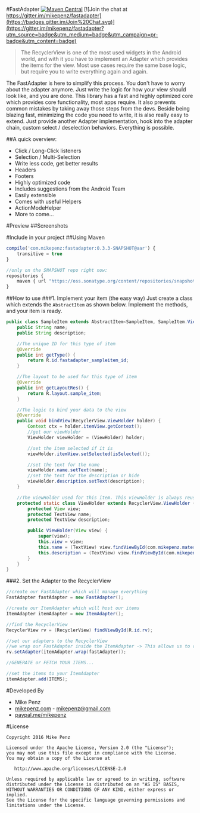 #FastAdapter  [![Maven Central](https://maven-badges.herokuapp.com/maven-central/com.mikepenz/fastadapter/badge.svg?style=flat)](https://maven-badges.herokuapp.com/maven-central/com.mikepenz/fastadapter) [![Join the chat at https://gitter.im/mikepenz/fastadapter](https://badges.gitter.im/Join%20Chat.svg)](https://gitter.im/mikepenz/fastadapter?utm_source=badge&utm_medium=badge&utm_campaign=pr-badge&utm_content=badge)

> The RecyclerView is one of the most used widgets in the Android world, and with it you have to implement an Adapter which provides the items for the view. Most use cases require the same base logic, but require you to write everything again and again.

The FastAdapter is here to simplify this process. You don't have to worry about the adapter anymore. Just write the logic for how your view should look like, and you are done.
This library has a fast and highly optimized core which provides core functionality, most apps require. It also prevents common mistakes by taking away those steps from the devs. 
Beside being blazing fast, minimizing the code you need to write, it is also really easy to extend. Just provide another Adapter implementation, hook into the adapter chain, custom select / deselection behaviors. Everything is possible.

##A quick overview:
- Click / Long-Click listeners
- Selection / Multi-Selection
- Write less code, get better results
- Headers
- Footers
- Highly optimized code
- Includes suggestions from the Android Team
- Easily extensible
- Comes with useful Helpers
 - ActionModeHelper
 - More to come...

#Preview
##Screenshots

#Include in your project
##Using Maven
```javascript
compile('com.mikepenz:fastadapter:0.3.3-SNAPSHOT@aar') {
	transitive = true
}

//only on the SNAPSHOT repo right now:
repositories {
    maven { url "https://oss.sonatype.org/content/repositories/snapshots/" }
}
```

##How to use
###1. Implement your item (the easy way)
Just create a class which extends the `AbstractItem` as shown below. Implement the methods, and your item is ready.
```java
public class SampleItem extends AbstractItem<SampleItem, SampleItem.ViewHolder> {
    public String name;
    public String description;

    //The unique ID for this type of item
    @Override
    public int getType() {
        return R.id.fastadapter_sampleitem_id;
    }

    //The layout to be used for this type of item
    @Override
    public int getLayoutRes() {
        return R.layout.sample_item;
    }

    //The logic to bind your data to the view
    @Override
    public void bindView(RecyclerView.ViewHolder holder) {
        Context ctx = holder.itemView.getContext();
        //get our viewHolder
        ViewHolder viewHolder = (ViewHolder) holder;

        //set the item selected if it is
        viewHolder.itemView.setSelected(isSelected());

        //set the text for the name
        viewHolder.name.setText(name);
        //set the text for the description or hide
        viewHolder.description.setText(description);
    }

    //The viewHolder used for this item. This viewHolder is always reused by the RecyclerView so scrolling is blazing fast
    protected static class ViewHolder extends RecyclerView.ViewHolder {
        protected View view;
        protected TextView name;
        protected TextView description;

        public ViewHolder(View view) {
            super(view);
            this.view = view;
            this.name = (TextView) view.findViewById(com.mikepenz.materialdrawer.R.id.material_drawer_name);
            this.description = (TextView) view.findViewById(com.mikepenz.materialdrawer.R.id.material_drawer_description);
        }
    }
}

```

###2. Set the Adapter to the RecyclerView
```java
//create our FastAdapter which will manage everything
FastAdapter fastAdapter = new FastAdapter();

//create our ItemAdapter which will host our items
ItemAdapter itemAdapter = new ItemAdapter();

//find the RecyclerView
RecyclerView rv = (RecyclerView) findViewById(R.id.rv);

//set our adapters to the RecyclerView
//we wrap our FastAdapter inside the ItemAdapter -> This allows us to chain adapters for more complex useCases
rv.setAdapter(itemAdapter.wrap(fastAdapter));

//GENERATE or FETCH YOUR ITEMS...

//set the items to your ItemAdapter
itemAdapter.add(ITEMS);
```


#Developed By

* Mike Penz 
 * [mikepenz.com](http://mikepenz.com) - <mikepenz@gmail.com>
 * [paypal.me/mikepenz](http://paypal.me/mikepenz)

#License

    Copyright 2016 Mike Penz

    Licensed under the Apache License, Version 2.0 (the "License");
    you may not use this file except in compliance with the License.
    You may obtain a copy of the License at

       http://www.apache.org/licenses/LICENSE-2.0

    Unless required by applicable law or agreed to in writing, software
    distributed under the License is distributed on an "AS IS" BASIS,
    WITHOUT WARRANTIES OR CONDITIONS OF ANY KIND, either express or implied.
    See the License for the specific language governing permissions and
    limitations under the License.
